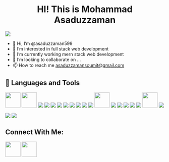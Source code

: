 <h1 style=" text-align: center">HI! This is Mohammad Asaduzzaman</h1>

![](https://komarev.com/ghpvc/?username=asaduzzaman599&color=blue)


- 👋 Hi, I’m @asaduzzaman599
- 👀 I’m interested in full stack web development
- 🌱 I’m currently working  mern stack web development
- 💞️ I’m looking to collaborate on ...
- 📫 How to reach me asaduzzamansoumit@gmail.com


## 🚀 Languages and Tools
<p>
 <img width="48px" src="https://img.icons8.com/external-tal-revivo-shadow-tal-revivo/48/000000/external-html-5-is-a-software-solution-stack-that-defines-the-properties-and-behaviors-of-web-page-logo-shadow-tal-revivo.png"/>
  <img width="48px" src="https://img.icons8.com/color/30/000000/css3.png"/>
  <img src="https://img.icons8.com/color/48/000000/bootstrap.png"/>
  <img src="https://img.icons8.com/color/48/000000/javascript--v1.png"/>
  <img src="https://img.icons8.com/?size=40&id=bzf0DqjXFHIW&format=png"/>
  <img src="https://img.icons8.com/?size=48&id=AU6Wc7r56Fxz&format=png"/>
<!--   -->
 
  <img src="https://img.icons8.com/?size=48&id=9ESZMOeUioJS&format=png"/>
  <img src="https://img.icons8.com/?size=40&id=WNoJgbzDr3i2&format=png"/>
  <img src="https://img.icons8.com/?size=48&id=54087&format=png"/>
  <img src="https://img.icons8.com/?size=48&id=74402&format=png"/>
  <img src="https://img.icons8.com/?size=48&id=zJh5Gyrd6ZKu&format=png"/>
  
  <img width="48px" src="https://img.icons8.com/external-flat-juicy-fish/60/000000/external-debug-coding-and-development-flat-flat-juicy-fish.png"/>
  <img src="https://img.icons8.com/fluency/48/000000/figma.png"/>
  <img src="https://img.icons8.com/color/48/000000/c-plus-plus-logo.png"/>
    <img src="https://img.icons8.com/color/48/000000/java-coffee-cup-logo--v1.png"/>
  <img src="https://img.icons8.com/fluency/48/000000/android.png"/>
<img src="https://img.icons8.com/fluency/48/000000/github.png"/>
  <img width="48px" src="https://img.icons8.com/external-tal-revivo-shadow-tal-revivo/24/000000/external-netlify-a-cloud-computing-company-that-offers-hosting-and-serverless-backend-services-for-static-websites-logo-shadow-tal-revivo.png"/>
  <img src="https://img.icons8.com/color/48/000000/visual-studio-code-2019.png"/>
  

</p>


<img src="https://github-readme-stats.vercel.app/api/top-langs/?username=asaduzzaman599&layout=compact">
<img src="https://github-readme-stats.vercel.app/api?username=asaduzzaman599&&show_icons=true&title_color=0080ff&icon_color0080ff&text_color=151515&bg_color=e6ffff">

## Connect With Me:
<p>
 <a  href="https://www.facebook.com/asaduzzaman.soumit.5/" target="_blank"><img width="48px" src="https://img.icons8.com/external-justicon-flat-justicon/64/000000/external-facebook-social-media-justicon-flat-justicon.png"/></a>
 <a href="https://www.linkedin.com/in/mohammad-asaduzzaman-5512441aa/" target="_blank"><img width="48px" src="https://img.icons8.com/external-justicon-flat-justicon/64/000000/external-linkedin-social-media-justicon-flat-justicon.png"/></a>
</p>


<!---
asaduzzaman599/asaduzzaman599 is a ✨ special ✨ repository because its `README.md` (this file) appears on your GitHub profile.
You can click the Preview link to take a look at your changes.
--->
